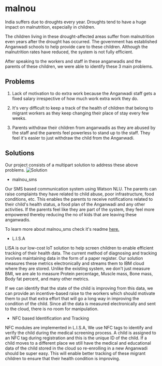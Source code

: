 # malnou

India suffers due to droughts every year. Droughts tend to have a huge impact on malnutrition, especially in children.

The children living in these drought-affected areas suffer from malnutrition even years after the drought has occurred. The government has established Anganwadi schools to help provide care to these children. Although the malnutrition rates have reduced, the system is not fully efficient. 

After speaking to the workers and staff in these anganwadis and the parents of these children, we were able to identify these 3 main problems.

## Problems

1. Lack of motivation to do extra work because the Anganwadi staff gets a fixed salary irrespective of how much work extra work they do.

2. It's very difficult to keep a track of the health of children that belong to migrant workers as they keep changing their place of stay every few weeks.

3. Parents withdraw their children from anganwadis as they are abused by the staff and the parents feel powerless to stand up to the staff. They feel it's easier to just withdraw the child from the Anganwadi.

## Solutions

Our project consists of a multipart solution to address these above problems.
![Solution](https://github.com/malnou-org/malnou/blob/master/images/solution.jpg)

* malnou_sms 

Our SMS based communication system using Watson NLU. The parents can raise complaints they have related to child abuse, poor infrastructure, food conditions, etc. This enables the parents to receive notifications related to their child's health status, a food plan of the Anganwadi and any other activities. If the parents feel like they are part of the system, they feel more empowered thereby reducing the no of kids that are leaving these anganwadis.

To learn more about malnou_sms check it's readme [here.](https://github.com/malnou-org/malnou/blob/master/malnou_sms/README.md)

* L.I.S.A 

LISA is our low-cost IoT solution to help screen children to enable efficient tracking of their health data. The current method of diagnosing and tracking involves maintaining data in the form of a paper register. Our solution measures these metrics electronically and streams them to IBM cloud where they are stored. Unlike the existing system, we don't just measure BMI, we are ale to measure Protein percentage, Muscle mass, Bone mass, Body fat percent, and many other metrics. 

If we can identify that the state of the child is improving from this data, we can provide an incentive-based raise to the workers which should motivate them to put that extra effort that will go a long way in improving the condition of the child. Since all the data is measured electronically and sent to the cloud, there is no room for manipulation.

* NFC based Identification and Tracking

NFC modules are implemented in L.I.S.A, We use NFC tags to identify and verify the child during the medical screening process. A child is assigned to an NFC tag during registration and this is the unique ID of the child. If a child moves to a different place we still have the medical and educational data of the child stored in the cloud so re-enrolling in a new Anganwadi should be super easy. This will enable better tracking of these migrant children to ensure that their health condition is improving. 

